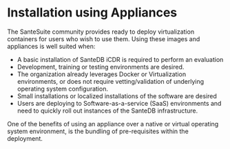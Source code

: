 # Installation using Appliances

The SanteSuite community provides ready to deploy virtualization containers for users who wish to use them. Using these images and appliances is well suited when:

* A basic installation of SanteDB iCDR is required to perform an evaluation
* Development, training or testing environments are desired.
* The organization already leverages Docker or Virtualization environments, or does not require vetting/validation of underlying operating system configuration.
* Small installations or localized installations of the software are desired
* Users are deploying to Software-as-a-service (SaaS) environments and need to quickly roll out instances of the SanteDB infrastructure.

One of the benefits of using an appliance over a native or virtual operating system environment, is the bundling of pre-requisites within the deployment.
